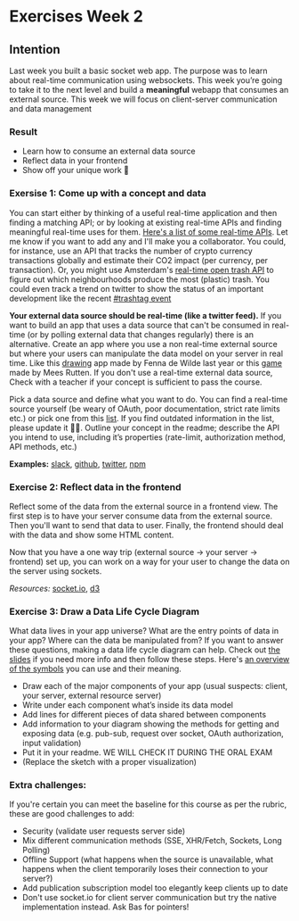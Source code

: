 # Exercises Week 2

## Intention

Last week you built a basic socket web app. The purpose was to learn about real-time communication using websockets. This week you’re going to take it to the next level and build a **meaningful** webapp that consumes an external source. 
This week we will focus on client-server communication and data management

### Result
* Learn how to consume an external data source 
* Reflect data in your frontend
* Show off your unique work 🤩

### Exersise 1: Come up with a concept and data
You can start either by thinking of a useful real-time application and then finding a matching API; or by looking at existing real-time APIs and finding meaningful real-time uses for them. [Here's a list of some real-time APIs](https://docs.google.com/spreadsheets/d/1YKMTvdWVbzJ-CXDCHBEH2n3KofcQTN7EerTOEXy9MHI/edit?usp=sharing). Let me know if you want to add any and I'll make you a collaborator.
You could, for instance, use an API that tracks the number of crypto currency transactions globally and estimate their CO2 impact (per currency, per transaction).
Or, you might use Amsterdam's [real-time open trash API][trash] to figure out which neighbourhoods produce the most (plastic) trash.
You could even track a trend on twitter to show the status of an important development like the recent [#trashtag event][trashtag]

**Your external data source should be real-time (like a twitter feed).** If you want to build an app that uses a data source that can't be consumed in real-time (or by polling external data that changes regularly) there is an alternative. Create an app where you use a non real-time external source but where your users can manipulate the data model on your server in real time. Like this [drawing] app made by Fenna de Wilde last year or this [game] made by Mees Rutten. If you don't use a real-time external data source, Check with a teacher if your concept is sufficient to pass the course.

Pick a data source and define what you want to do. You can find a real-time source yourself (be weary of OAuth, poor documentation, strict rate limits etc.) or pick one from this [list](https://docs.google.com/spreadsheets/d/1YKMTvdWVbzJ-CXDCHBEH2n3KofcQTN7EerTOEXy9MHI/edit?usp=sharing). If you find outdated information in the list, please update it 🙏🏼.
Outline your concept in the readme; describe the API you intend to use, including it’s properties (rate-limit, authorization method, API methods, etc.)

**Examples:** [slack], [github], [twitter], [npm] 


### Exercise 2: Reflect data in the frontend
Reflect some of the data from the external source in a frontend view. The first step is to have your server consume data from the external source. Then you'll want to send that data to user. Finally, the frontend should deal with the data and show some HTML content.

Now that you have a one way trip (external source -> your server -> frontend) set up, you can work on a way for your user to change the data on the server using sockets.

*Resources:* [socket.io], [d3]

### Exercise 3: Draw a Data Life Cycle Diagram
What data lives in your app universe?
What are the entry points of data in your app?
Where can the data be manipulated from?
If you want to answer these questions, making a data life cycle diagram can help. Check out [the slides](https://docs.google.com/presentation/d/1YcVYtLqdA66Wo--VtW7bGDcfk63k7TgSIrQg1IFWDdk/edit?usp=sharing) if you need more info and then follow these steps. Here's [an overview of the symbols](https://www.gliffy.com/blog/how-to-flowchart-basic-symbols-part-1-of-3) you can use and their meaning.

- Draw each of the major components of your app (usual suspects: client, your server, external resource server)
- Write under each component what’s inside its data model
- Add lines for different pieces of data shared between components
- Add information to your diagram showing the methods for getting and exposing data (e.g. pub-sub, request over socket, OAuth authorization, input validation)
- Put it in your readme. WE WILL CHECK IT DURING THE ORAL EXAM
- (Replace the sketch with a proper visualization)


### Extra challenges:
If you're certain you can meet the baseline for this course as per the rubric, these are good challenges to add:

- Security (validate user requests server side)
- Mix different communication methods (SSE, XHR/Fetch, Sockets, Long Polling)
- Offline Support (what happens when the source is unavailable, what happens when the client temporarily loses their connection to your server?)
- Add publication subscription model too elegantly keep clients up to date
- Don't use socket.io for client server communication but try the native implementation instead. Ask Bas for pointers!


[slack]:https://api.slack.com/rtm
[github]:https://developer.github.com/v3/
[twitter]:https://developer.twitter.com/en/docs
[npm]:https://github.com/npm/registry-follower-tutorial
[socket.io]:https://socket.io/
[d3]:https://d3js.org/
[trash]:https://api.data.amsterdam.nl/afval/
[trashtag]:https://twitter.com/search?q=%23trashtag&src=typd
[drawing]:https://live-draw.herokuapp.com/
[game]:https://github.com/meesrutten/real-time-web

